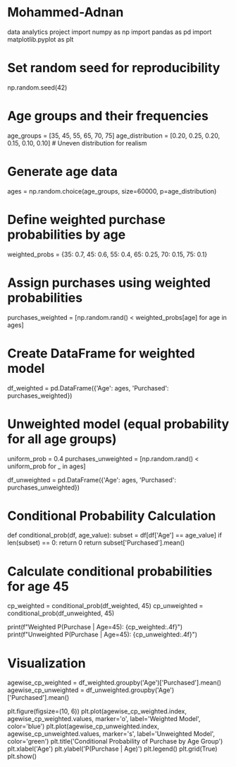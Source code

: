 # Mohammed-Adnan
data analytics project
import numpy as np
import pandas as pd
import matplotlib.pyplot as plt

# Set random seed for reproducibility
np.random.seed(42)

# Age groups and their frequencies
age_groups = [35, 45, 55, 65, 70, 75]
age_distribution = [0.20, 0.25, 0.20, 0.15, 0.10, 0.10]  # Uneven distribution for realism

# Generate age data
ages = np.random.choice(age_groups, size=60000, p=age_distribution)

# Define weighted purchase probabilities by age
weighted_probs = {35: 0.7, 45: 0.6, 55: 0.4, 65: 0.25, 70: 0.15, 75: 0.1}

# Assign purchases using weighted probabilities
purchases_weighted = [np.random.rand() < weighted_probs[age] for age in ages]

# Create DataFrame for weighted model
df_weighted = pd.DataFrame({'Age': ages, 'Purchased': purchases_weighted})

# Unweighted model (equal probability for all age groups)
uniform_prob = 0.4
purchases_unweighted = [np.random.rand() < uniform_prob for _ in ages]

df_unweighted = pd.DataFrame({'Age': ages, 'Purchased': purchases_unweighted})

# Conditional Probability Calculation
def conditional_prob(df, age_value):
    subset = df[df['Age'] == age_value]
    if len(subset) == 0:
        return 0
    return subset['Purchased'].mean()

# Calculate conditional probabilities for age 45
cp_weighted = conditional_prob(df_weighted, 45)
cp_unweighted = conditional_prob(df_unweighted, 45)

print(f"Weighted P(Purchase | Age=45): {cp_weighted:.4f}")
print(f"Unweighted P(Purchase | Age=45): {cp_unweighted:.4f}")

# Visualization
agewise_cp_weighted = df_weighted.groupby('Age')['Purchased'].mean()
agewise_cp_unweighted = df_unweighted.groupby('Age')['Purchased'].mean()

plt.figure(figsize=(10, 6))
plt.plot(agewise_cp_weighted.index, agewise_cp_weighted.values, marker='o', label='Weighted Model', color='blue')
plt.plot(agewise_cp_unweighted.index, agewise_cp_unweighted.values, marker='s', label='Unweighted Model', color='green')
plt.title('Conditional Probability of Purchase by Age Group')
plt.xlabel('Age')
plt.ylabel('P(Purchase | Age)')
plt.legend()
plt.grid(True)
plt.show()
